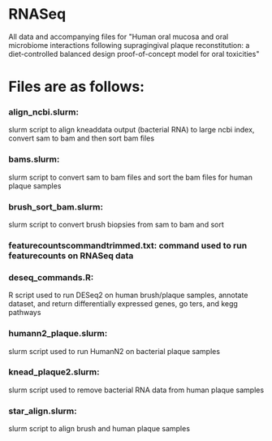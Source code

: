 # RNASeq
All data and accompanying files for "Human oral mucosa and oral microbiome interactions following supragingival plaque reconstitution: a diet-controlled balanced design proof-of-concept model for oral toxicities"


# Files are as follows:

### align_ncbi.slurm: 
slurm script to align kneaddata output (bacterial RNA) to large ncbi index, convert sam to bam and then sort bam files

### bams.slurm: 
slurm script to convert sam to bam files and sort the bam files for human plaque samples

### brush_sort_bam.slurm: 
slurm script to convert brush biopsies from sam to bam and sort

### featurecountscommandtrimmed.txt: command used to run featurecounts on RNASeq data

### deseq_commands.R: 
R script used to run DESeq2 on human brush/plaque samples, annotate dataset, and return differentially expressed genes, go ters, and kegg pathways

### humann2_plaque.slurm: 
slurm script used to run HumanN2 on bacterial plaque samples

### knead_plaque2.slurm: 
slurm script used to remove bacterial RNA data from human plaque samples

### star_align.slurm: 
slurm script to align brush and human plaque samples
